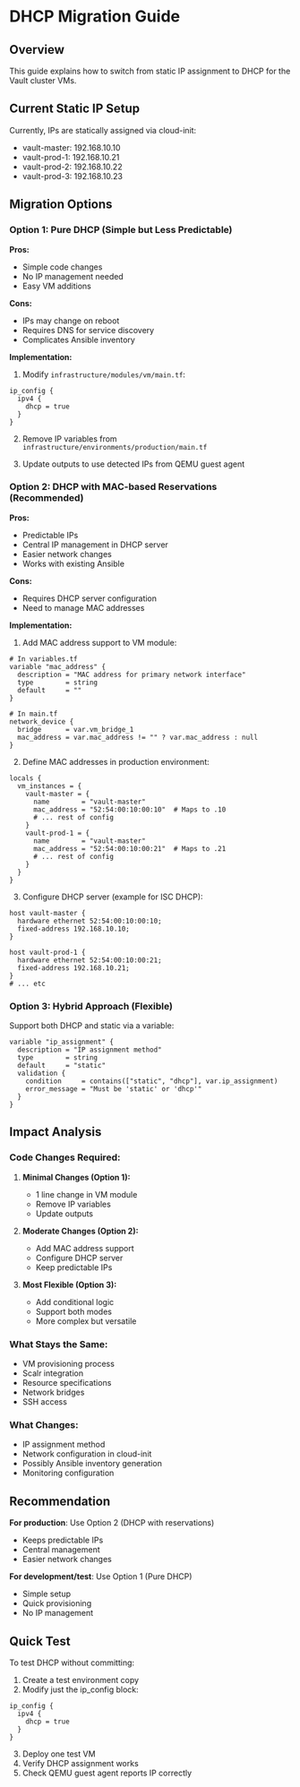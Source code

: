 # DHCP Migration Guide

## Overview

This guide explains how to switch from static IP assignment to DHCP for the Vault cluster VMs.

## Current Static IP Setup

Currently, IPs are statically assigned via cloud-init:
- vault-master: 192.168.10.10
- vault-prod-1: 192.168.10.21
- vault-prod-2: 192.168.10.22
- vault-prod-3: 192.168.10.23

## Migration Options

### Option 1: Pure DHCP (Simple but Less Predictable)

**Pros:**
- Simple code changes
- No IP management needed
- Easy VM additions

**Cons:**
- IPs may change on reboot
- Requires DNS for service discovery
- Complicates Ansible inventory

**Implementation:**
1. Modify `infrastructure/modules/vm/main.tf`:
```hcl
ip_config {
  ipv4 {
    dhcp = true
  }
}
```

2. Remove IP variables from `infrastructure/environments/production/main.tf`

3. Update outputs to use detected IPs from QEMU guest agent

### Option 2: DHCP with MAC-based Reservations (Recommended)

**Pros:**
- Predictable IPs
- Central IP management in DHCP server
- Easier network changes
- Works with existing Ansible

**Cons:**
- Requires DHCP server configuration
- Need to manage MAC addresses

**Implementation:**

1. Add MAC address support to VM module:
```hcl
# In variables.tf
variable "mac_address" {
  description = "MAC address for primary network interface"
  type        = string
  default     = ""
}

# In main.tf
network_device {
  bridge      = var.vm_bridge_1
  mac_address = var.mac_address != "" ? var.mac_address : null
}
```

2. Define MAC addresses in production environment:
```hcl
locals {
  vm_instances = {
    vault-master = {
      name        = "vault-master"
      mac_address = "52:54:00:10:00:10"  # Maps to .10
      # ... rest of config
    }
    vault-prod-1 = {
      name        = "vault-master"
      mac_address = "52:54:00:10:00:21"  # Maps to .21
      # ... rest of config
    }
  }
}
```

3. Configure DHCP server (example for ISC DHCP):
```
host vault-master {
  hardware ethernet 52:54:00:10:00:10;
  fixed-address 192.168.10.10;
}

host vault-prod-1 {
  hardware ethernet 52:54:00:10:00:21;
  fixed-address 192.168.10.21;
}
# ... etc
```

### Option 3: Hybrid Approach (Flexible)

Support both DHCP and static via a variable:

```hcl
variable "ip_assignment" {
  description = "IP assignment method"
  type        = string
  default     = "static"
  validation {
    condition     = contains(["static", "dhcp"], var.ip_assignment)
    error_message = "Must be 'static' or 'dhcp'"
  }
}
```

## Impact Analysis

### Code Changes Required:

1. **Minimal Changes (Option 1):**
   - 1 line change in VM module
   - Remove IP variables
   - Update outputs

2. **Moderate Changes (Option 2):**
   - Add MAC address support
   - Configure DHCP server
   - Keep predictable IPs

3. **Most Flexible (Option 3):**
   - Add conditional logic
   - Support both modes
   - More complex but versatile

### What Stays the Same:

- VM provisioning process
- Scalr integration
- Resource specifications
- Network bridges
- SSH access

### What Changes:

- IP assignment method
- Network configuration in cloud-init
- Possibly Ansible inventory generation
- Monitoring configuration

## Recommendation

**For production**: Use Option 2 (DHCP with reservations)
- Keeps predictable IPs
- Central management
- Easier network changes

**For development/test**: Use Option 1 (Pure DHCP)
- Simple setup
- Quick provisioning
- No IP management

## Quick Test

To test DHCP without committing:

1. Create a test environment copy
2. Modify just the ip_config block:
```hcl
ip_config {
  ipv4 {
    dhcp = true
  }
}
```
3. Deploy one test VM
4. Verify DHCP assignment works
5. Check QEMU guest agent reports IP correctly
